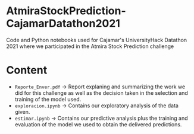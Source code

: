 # AtmiraStockPrediction-CajamarDatathon2021

Code and Python notebooks used for Cajamar's UniversityHack Datathon 2021 where we participated in the Atmira Stock Prediction challenge 

Content
==========

- `Reporte_Enver.pdf` -> Report explaning and summarizing the work we did for this challenge as well as the decision taken in the selection and training of the model used.
- `exploracion.ipynb` -> Contains our exploratory analysis of the data given. 
- `estimar.ipynb` -> Contains our predictive analysis plus the training and evaluation of the model we used to obtain the delivered predictions.

